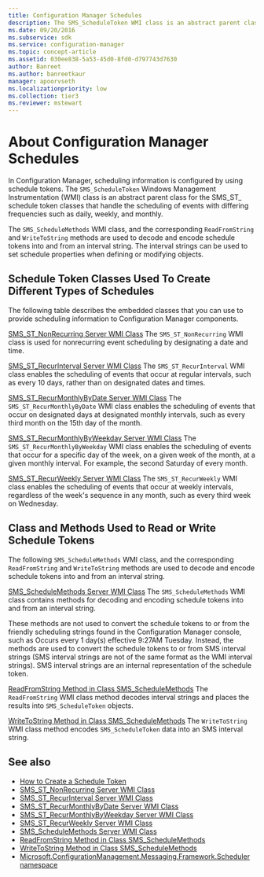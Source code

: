 ```yaml
---
title: Configuration Manager Schedules
description: The SMS_ScheduleToken WMI class is an abstract parent class for the SMS_ST_ schedule token classes that handle the scheduling of events with differing frequencies.
ms.date: 09/20/2016
ms.subservice: sdk
ms.service: configuration-manager
ms.topic: concept-article
ms.assetid: 030ee838-5a53-45d0-8fd0-d797743d7630
author: Banreet
ms.author: banreetkaur
manager: apoorvseth
ms.localizationpriority: low
ms.collection: tier3
ms.reviewer: mstewart
---
```

# About Configuration Manager Schedules
In Configuration Manager, scheduling information is configured by using schedule tokens. The `SMS_ScheduleToken` Windows Management Instrumentation (WMI) class is an abstract parent class for the SMS_ST_ schedule token classes that handle the scheduling of events with differing frequencies such as daily, weekly, and monthly.

 The `SMS_ScheduleMethods` WMI class, and the corresponding `ReadFromString` and `WriteToString` methods are used to decode and encode schedule tokens into and from an interval string. The interval strings can be used to set schedule properties when defining or modifying objects.

## Schedule Token Classes Used To Create Different Types of Schedules
 The following table describes the embedded classes that you can use to provide scheduling information to Configuration Manager components.

 [SMS_ST_NonRecurring Server WMI Class](../../../develop/reference/core/servers/configure/sms_st_nonrecurring-server-wmi-class.md)
 The `SMS_ST_NonRecurring` WMI class is used for nonrecurring event scheduling by designating a date and time.

 [SMS_ST_RecurInterval Server WMI Class](../../../develop/reference/core/servers/configure/sms_st_recurinterval-server-wmi-class.md)
 The `SMS_ST_RecurInterval` WMI class enables the scheduling of events that occur at regular intervals, such as every 10 days, rather than on designated dates and times.

 [SMS_ST_RecurMonthlyByDate Server WMI Class](../../../develop/reference/core/servers/configure/sms_st_recurmonthlybydate-server-wmi-class.md)
 The `SMS_ST_RecurMonthlyByDate` WMI class enables the scheduling of events that occur on designated days at designated monthly intervals, such as every third month on the 15th day of the month.

 [SMS_ST_RecurMonthlyByWeekday Server WMI Class](../../../develop/reference/core/servers/configure/sms_st_recurmonthlybyweekday-server-wmi-class.md)
 The `SMS_ST_RecurMonthlyByWeekday` WMI class enables the scheduling of events that occur for a specific day of the week, on a given week of the month, at a given monthly interval. For example, the second Saturday of every month.

 [SMS_ST_RecurWeekly Server WMI Class](../../../develop/reference/core/servers/configure/sms_st_recurweekly-server-wmi-class.md)
 The `SMS_ST_RecurWeekly` WMI class enables the scheduling of events that occur at weekly intervals, regardless of the week's sequence in any month, such as every third week on Wednesday.

## Class and Methods Used to Read or Write Schedule Tokens
 The following `SMS_ScheduleMethods` WMI class, and the corresponding `ReadFromString` and `WriteToString` methods are used to decode and encode schedule tokens into and from an interval string.

 [SMS_ScheduleMethods Server WMI Class](../../../develop/reference/core/servers/configure/sms_schedulemethods-server-wmi-class.md)
 The `SMS_ScheduleMethods` WMI class contains methods for decoding and encoding schedule tokens into and from an interval string.

 These methods are not used to convert the schedule tokens to or from the friendly scheduling strings found in the Configuration Manager console, such as Occurs every 1 day(s) effective 9:27AM Tuesday. Instead, the methods are used to convert the schedule tokens to or from SMS interval strings (SMS interval strings are not of the same format as the WMI interval strings). SMS interval strings are an internal representation of the schedule token.

 [ReadFromString Method in Class SMS_ScheduleMethods](../../../develop/reference/core/servers/configure/readfromstring-method-in-class-sms_schedulemethods.md)
 The `ReadFromString` WMI class method decodes interval strings and places the results into `SMS_ScheduleToken` objects.

 [WriteToString Method in Class SMS_ScheduleMethods](../../../develop/reference/core/servers/configure/writetostring-method-in-class-sms_schedulemethods.md)
 The `WriteToString` WMI class method encodes `SMS_ScheduleToken` data into an SMS interval string.

## See also

- [How to Create a Schedule Token](../../../develop/core/understand/how-to-create-a-schedule-token.md)
- [SMS_ST_NonRecurring Server WMI Class](../../../develop/reference/core/servers/configure/sms_st_nonrecurring-server-wmi-class.md)
- [SMS_ST_RecurInterval Server WMI Class](../../../develop/reference/core/servers/configure/sms_st_recurinterval-server-wmi-class.md)
- [SMS_ST_RecurMonthlyByDate Server WMI Class](../../../develop/reference/core/servers/configure/sms_st_recurmonthlybydate-server-wmi-class.md)
- [SMS_ST_RecurMonthlyByWeekday Server WMI Class](../../../develop/reference/core/servers/configure/sms_st_recurmonthlybyweekday-server-wmi-class.md)
- [SMS_ST_RecurWeekly Server WMI Class](../../../develop/reference/core/servers/configure/sms_st_recurweekly-server-wmi-class.md)
- [SMS_ScheduleMethods Server WMI Class](../../../develop/reference/core/servers/configure/sms_schedulemethods-server-wmi-class.md)
- [ReadFromString Method in Class SMS_ScheduleMethods](../../../develop/reference/core/servers/configure/readfromstring-method-in-class-sms_schedulemethods.md)
- [WriteToString Method in Class SMS_ScheduleMethods](../../../develop/reference/core/servers/configure/writetostring-method-in-class-sms_schedulemethods.md)
- [Microsoft.ConfigurationManagement.Messaging.Framework.Scheduler namespace](/previous-versions/system-center/developer/mt746124\(v=cmsdk.12\))
